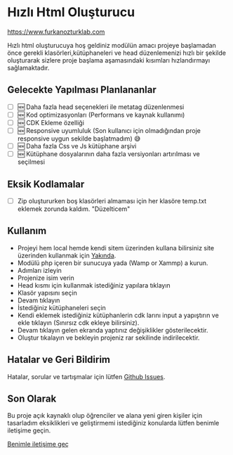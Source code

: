 # Hızlı Html Oluşturucu

<https://www.furkanozturklab.com>
    
Hızlı html oluşturucuya hoş geldiniz modülün amacı projeye başlamadan önce gerekli klasörleri,kütüphaneleri ve head düzenlemenizi hızlı bir şekilde oluşturarak sizlere proje başlama aşamasındaki kısımları hızlandırmayı sağlamaktadır.


## Gelecekte Yapılması Planlananlar

* [ ] 🆕 Daha fazla head seçenekleri ile metatag düzenlenmesi
* [ ] 🆕 Kod optimizasyonları (Performans ve kaynak kullanımı)
* [ ] 🆕 CDK Ekleme özelliği
* [ ] 🆕 Responsive uyumluluk (Son kullanıcı için olmadığından proje responsive uygun sekilde başlatmadım) 😅
* [ ] 🆕 Daha fazla Css ve Js kütüphane arşivi
* [ ] 🆕 Kütüphane dosyalarının daha fazla versiyonları artırılması ve seçilmesi
  
## Eksik Kodlamalar

* [ ] Zip oluştururken boş klasörleri almaması için her klasöre temp.txt eklemek zorunda kaldım. "Düzelticem"
  
## Kullanım 

- Projeyi hem local hemde kendi sitem üzerinden kullana bilirsiniz site üzerinden kullanmak için [Yakında](https://furkanozturklab.com).
- Modülü php içeren bir sunucuya yada (Wamp or Xammp) a kurun.
- Adımları izleyin
- Projenize isim verin
- Head kısmı için kullanmak istediğiniz yapılara tıklayın
- Klasör yapısını seçin
- Devam tıklayın
- İstediğiniz kütüphaneleri seçin
- Kendi eklemek istediğiniz kütüphanlerin cdk larını input a yapıştırın ve ekle tıklayın (Sınırsız cdk ekleye bilirsiniz).
- Devam tıklayın gelen ekranda yaptınız değişiklikler gösterilecektir.
- Oluştur tıkalayın ve bekleyin projeniz rar sekilinde indirilecektir.
  


## Hatalar ve Geri Bildirim

Hatalar, sorular ve tartışmalar için lütfen [Github Issues](https://github.com/ozturk-furkan/quickHtmlBuilder/issues).


## Son Olarak

Bu proje açık kaynaklı olup öğrenciler ve alana yeni giren kişiler için tasarladım eksiklikleri ve geliştirmemi istediğiniz konularda lütfen benimle iletişime geçin.

[Benimle iletişime geç](mailto:info@furkanozturklab.com?subject=Merhaba)





